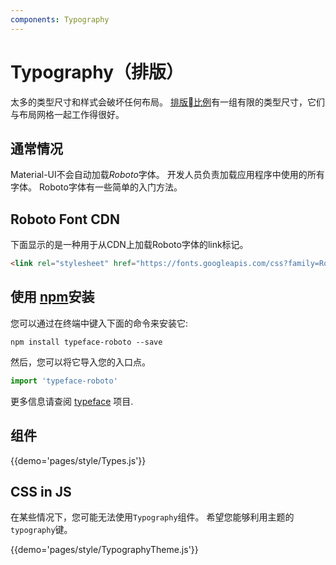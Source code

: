 ```yaml
---
components: Typography
---
```


# Typography（排版）

太多的类型尺寸和样式会破坏任何布局。
[排版比例](https://material.google.com/style/typography.html#typography-styles)有一组有限的类型尺寸，它们与布局网格一起工作得很好。

## 通常情况

Material-UI不会自动加载*Roboto*字体。
开发人员负责加载应用程序中使用的所有字体。
Roboto字体有一些简单的入门方法。
## Roboto Font CDN

下面显示的是一种用于从CDN上加载Roboto字体的link标记。

```html
<link rel="stylesheet" href="https://fonts.googleapis.com/css?family=Roboto:300,400,500">
```
## 使用 [npm](https://www.npmjs.com/)安装

您可以通过在终端中键入下面的命令来安装它:

`npm install typeface-roboto --save`

然后，您可以将它导入您的入口点。

```js
import 'typeface-roboto'
```
更多信息请查阅 [typeface](https://www.npmjs.com/package/typeface-roboto) 项目.

## 组件

{{demo='pages/style/Types.js'}}

## CSS in JS

在某些情况下，您可能无法使用`Typography`组件。
希望您能够利用主题的`typography`键。

{{demo='pages/style/TypographyTheme.js'}}
